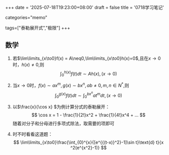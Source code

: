 +++
date = '2025-07-18T19:23:00+08:00'
draft = false
title = '0718学习笔记'

categories="memo"

tags=["泰勒展开式","极限"]
+++

## 数学

1. 若$\lim\limits_{x\to0}f(x) = A\neq0,\lim\limits_{x\to0}h(x)=0$,且在$x\to 0$时，$h(x)\neq 0$,则
   $$
   \int^{h(x)}_0f(t)dt\sim Ah(x),(x\to0)
   $$
   
2. 当$x\to 0$时，$f(x) \sim ax^m,g(x)\sim bx^n,ab\neq0,m,n\in N^*$,则
   $$
   \int^{g(x)}_0f(t)dt\sim \int^{bx^n}_0at^mdt,(x\to0)
   $$

3. 以$\frac{x}{\cos x} $为例计算分式的泰勒展开：
   $$
   \cos x = 1 - \frac{1}{2!}x^2 + \frac{1}{4!}x^4 + ... 
   $$
   随着对分子和分母进行多项式除法，取需要的项即可

4. 时不时看看这道题：
   $$
   \lim\limits_{x\to0}\frac{\int_{0}^{x}{[e^{{(t-x)}^2}-1]\sin t}\text{d} t}{x
   ^2(e^{x^2}-1)}
   $$
   

